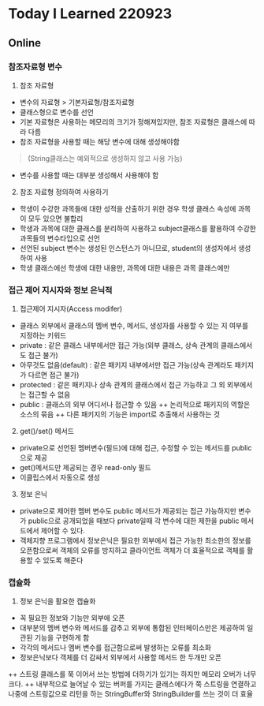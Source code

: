 # Today I Learned 220923

## Online

### 참조자료형 변수
1. 참조 자료형
- 변수의 자료형 > 기본자료형/참조자료형
- 클래스형으로 변수를 선언
- 기본 자료형은 사용하는 메모리의 크기가 정해져있지만, 참조 자료형은 클래스에 따라 다름
- 참조 자료형을 사용할 때는 해당 변수에 대해 생성해야함
>(String클래스는 예외적으로 생성하지 않고 사용 가능)
- 변수를 사용할 때는 대부분 생성해서 사용해야 함


2. 참조 자료형 정의하여 사용하기
- 학생이 수강한 과목들에 대한 성적을 산출하기 위한 경우 학생 클래스 속성에 과목이 모두 있으면 불합리
- 학생과 과목에 대한 클래스를 분리하여 사용하고 subject클래스를 활용하여 수강한 과목들의 변수타입으로 선언
- 선언된 subject 변수는 생성된 인스턴스가 아니므로, student의 생성자에서 생성하여 사용
- 학생 클래스에선 학생에 대한 내용만, 과목에 대한 내용은 과목 클래스에만


### 접근 제어 지시자와 정보 은닉적
1. 접근제어 지시자(Access modifer)
- 클래스 외부에서 클래스의 멤버 변수, 메서드, 생성자를 사용할 수 있는 지 여부를 지정하는 키워드
- private : 같은 클래스 내부에서만 접근 가능(외부 클래스, 상속 관계의 클래스에서도 접근 불가)
- 아무것도 없음(default) : 같은 패키지 내부에서만 접근 가능(상속 관계라도 패키지가 다르면 접근 불가)
- protected : 같은 패키지나 상속 관계의 클래스에서 접근 가능하고 그 외 외부에서는 접근할 수 없음
- public : 클래스의 외부 어디서나 접근할 수 있음
++ 논리적으로 패키지의 역할은 소스의 묶음
++ 다른 패키지의 기능은 import로 추출해서 사용하는 것

2. get()/set() 메서드
- private으로 선언된 멤버변수(필드)에 대해 접근, 수정할 수 있는 메서드를 public으로 제공
- get()메서드만 제공되는 경우 read-only 필드
- 이클립스에서 자동으로 생성

3. 정보 은닉
- private으로 제어한 멤버 변수도 public 메서드가 제공되는 접근 가능하지만 변수가 public으로 공개되었을 때보다 private일때 각 변수에 대한 제한을 public 메서드에서 제어할 수 있다.
- 객체지향 프로그램에서 정보은닉은 필요한 외부에서 접근 가능한 최소한의 정보를 오픈함으로써 객체의 오류를 방지하고 클라이언트 객체가 더 효율적으로 객체를 활용할 수 있도록 해준다


### 캡슐화
1. 정보 은닉을 활요한 캡슐화
- 꼭 필요한 정보와 기능만 외부에 오픈
- 대부분의 멤버 변수와 메서드를 감추고 외부에 통합된 인터페이스만은 제공하여 일관된 기능을 구현하게 함
- 각각의 메서드나 멤버 변수를 접근함으로써 발생하는 오류를 최소화
- 정보은닉보다 객체를 더 감싸서 외부에서 사용할 메서드 한 두개만 오픈

++ 스트링 클래스를 쭉 이어서 쓰는 방법에 더하기가 있기는 하지만 메모리 오버가 너무 크다.
++ 내부적으로 늘어날 수 있는 버퍼를 가지는 클래스에다가 쭉 스트링을 연결하고 나중에 스트링값으로 리턴을 하는 StringBuffer와 StringBuilder를 쓰는 것이 더 효율
